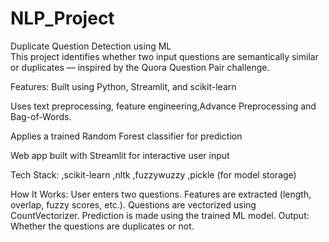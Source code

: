 # NLP_Project
Duplicate Question Detection using ML  
This project identifies whether two input questions are semantically similar or duplicates — inspired by the Quora Question Pair challenge.

Features:
Built using Python, Streamlit, and scikit-learn

Uses text preprocessing, feature engineering,Advance Preprocessing and Bag-of-Words.

Applies a trained Random Forest classifier for prediction

Web app built with Streamlit for interactive user input

Tech Stack:
,scikit-learn
,nltk
,fuzzywuzzy
,pickle (for model storage)

How It Works:
User enters two questions.
Features are extracted (length, overlap, fuzzy scores, etc.).
Questions are vectorized using CountVectorizer.
Prediction is made using the trained ML model.
Output: Whether the questions are duplicates or not.
